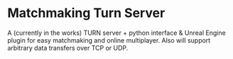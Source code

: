 # Matchmaking Turn Server

<p>A (currently in the works) TURN server + python interface & Unreal Engine plugin for easy matchmaking and online multiplayer. Also will support arbitrary data transfers over TCP or UDP.</p>
